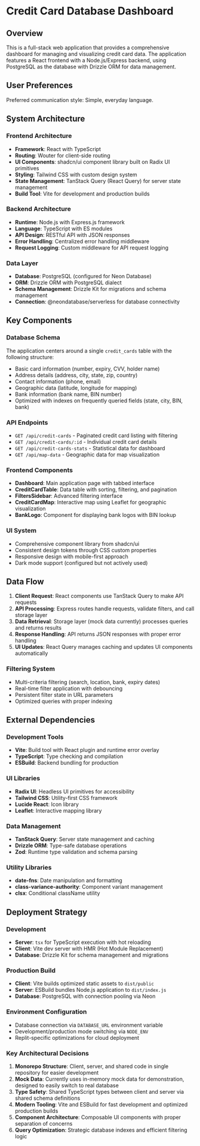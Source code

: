 # Credit Card Database Dashboard

## Overview

This is a full-stack web application that provides a comprehensive dashboard for managing and visualizing credit card data. The application features a React frontend with a Node.js/Express backend, using PostgreSQL as the database with Drizzle ORM for data management.

## User Preferences

Preferred communication style: Simple, everyday language.

## System Architecture

### Frontend Architecture
- **Framework**: React with TypeScript
- **Routing**: Wouter for client-side routing
- **UI Components**: shadcn/ui component library built on Radix UI primitives
- **Styling**: Tailwind CSS with custom design system
- **State Management**: TanStack Query (React Query) for server state management
- **Build Tool**: Vite for development and production builds

### Backend Architecture
- **Runtime**: Node.js with Express.js framework
- **Language**: TypeScript with ES modules
- **API Design**: RESTful API with JSON responses
- **Error Handling**: Centralized error handling middleware
- **Request Logging**: Custom middleware for API request logging

### Data Layer
- **Database**: PostgreSQL (configured for Neon Database)
- **ORM**: Drizzle ORM with PostgreSQL dialect
- **Schema Management**: Drizzle Kit for migrations and schema management
- **Connection**: @neondatabase/serverless for database connectivity

## Key Components

### Database Schema
The application centers around a single `credit_cards` table with the following structure:
- Basic card information (number, expiry, CVV, holder name)
- Address details (address, city, state, zip, country)
- Contact information (phone, email)
- Geographic data (latitude, longitude for mapping)
- Bank information (bank name, BIN number)
- Optimized with indexes on frequently queried fields (state, city, BIN, bank)

### API Endpoints
- `GET /api/credit-cards` - Paginated credit card listing with filtering
- `GET /api/credit-cards/:id` - Individual credit card details
- `GET /api/credit-cards-stats` - Statistical data for dashboard
- `GET /api/map-data` - Geographic data for map visualization

### Frontend Components
- **Dashboard**: Main application page with tabbed interface
- **CreditCardTable**: Data table with sorting, filtering, and pagination
- **FiltersSidebar**: Advanced filtering interface
- **CreditCardMap**: Interactive map using Leaflet for geographic visualization
- **BankLogo**: Component for displaying bank logos with BIN lookup

### UI System
- Comprehensive component library from shadcn/ui
- Consistent design tokens through CSS custom properties
- Responsive design with mobile-first approach
- Dark mode support (configured but not actively used)

## Data Flow

1. **Client Request**: React components use TanStack Query to make API requests
2. **API Processing**: Express routes handle requests, validate filters, and call storage layer
3. **Data Retrieval**: Storage layer (mock data currently) processes queries and returns results
4. **Response Handling**: API returns JSON responses with proper error handling
5. **UI Updates**: React Query manages caching and updates UI components automatically

### Filtering System
- Multi-criteria filtering (search, location, bank, expiry dates)
- Real-time filter application with debouncing
- Persistent filter state in URL parameters
- Optimized queries with proper indexing

## External Dependencies

### Development Tools
- **Vite**: Build tool with React plugin and runtime error overlay
- **TypeScript**: Type checking and compilation
- **ESBuild**: Backend bundling for production

### UI Libraries
- **Radix UI**: Headless UI primitives for accessibility
- **Tailwind CSS**: Utility-first CSS framework
- **Lucide React**: Icon library
- **Leaflet**: Interactive mapping library

### Data Management
- **TanStack Query**: Server state management and caching
- **Drizzle ORM**: Type-safe database operations
- **Zod**: Runtime type validation and schema parsing

### Utility Libraries
- **date-fns**: Date manipulation and formatting
- **class-variance-authority**: Component variant management
- **clsx**: Conditional className utility

## Deployment Strategy

### Development
- **Server**: `tsx` for TypeScript execution with hot reloading
- **Client**: Vite dev server with HMR (Hot Module Replacement)
- **Database**: Drizzle Kit for schema management and migrations

### Production Build
- **Client**: Vite builds optimized static assets to `dist/public`
- **Server**: ESBuild bundles Node.js application to `dist/index.js`
- **Database**: PostgreSQL with connection pooling via Neon

### Environment Configuration
- Database connection via `DATABASE_URL` environment variable
- Development/production mode switching via `NODE_ENV`
- Replit-specific optimizations for cloud deployment

### Key Architectural Decisions

1. **Monorepo Structure**: Client, server, and shared code in single repository for easier development
2. **Mock Data**: Currently uses in-memory mock data for demonstration, designed to easily switch to real database
3. **Type Safety**: Shared TypeScript types between client and server via shared schema definitions
4. **Modern Tooling**: Vite and ESBuild for fast development and optimized production builds
5. **Component Architecture**: Composable UI components with proper separation of concerns
6. **Query Optimization**: Strategic database indexes and efficient filtering logic
